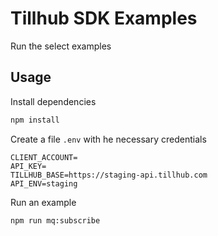 # Tillhub SDK Examples

Run the select examples

## Usage

Install dependencies

```bash
npm install
```

Create a file `.env` with he necessary credentials

```env
CLIENT_ACCOUNT=
API_KEY=
TILLHUB_BASE=https://staging-api.tillhub.com
API_ENV=staging
```

Run an example

```bash
npm run mq:subscribe
```
